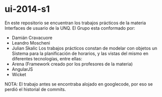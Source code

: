 ui-2014-s1
==========
En este repositorio se encuentran los trabajos prácticos
de la materia Interfaces de usuario de la UNQ.
El Grupo esta conformado por:
+ Damián Cravacuore
+ Leandro Moscheni
+ Julian Skalic
Los trabajos prácticos constan de modelar con objetos un
Sistema para la planificación de horarios, y las vistas
del mismo en diferentes tecnologías, entre ellas:
+ Arena (Framework creado por los profesores de la materia)
+ AngularJS
+ Wicket

NOTA: El trabajo antes se encontraba alojado en googlecode, 
por eso se perdió el historial de commits.